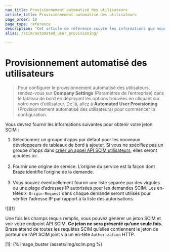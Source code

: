 ```yaml
---
nav_title: Provisionnement automatisé des utilisateurs
article_title: Provisionnement automatisé des utilisateurs
page_order: 10
page_type: reference
description: "Cet article de référence couvre les informations que vous devez fournir pour le provisionnement automatisé des utilisateurs, la façon dont et quand utiliser votre jeton SCIM généré."
alias: /scim/automated_user_provisioning/

---
```


# Provisionnement automatisé des utilisateurs

> Pour configurer le provisionnement automatisé des utilisateurs, rendez-vous sur **Company Settings** (Paramètres de l’entreprise) dans le tableau de bord en déployant les options trouvées en cliquant sur votre nom d’utilisateur. De là, allez à **Automated User Provisioning** (Provisionnement automatisé des utilisateurs) pour commencer la configuration. 

Vous devrez fournir les informations suivantes pour obtenir votre jeton SCIM :
1. Sélectionnez un groupe d’apps par défaut pour les nouveaux développeurs de tableaux de bord à ajouter. Si vous ne spécifiez pas un groupe d’apps dans [créer un appel API SCIM utilisateurs](/docs/post_create_user_account/), elles seront ajoutées ici.<br><br>
2. Fournir une origine de service. L’origine du service est la façon dont Braze identifie l’origine de la demande. <br><br>
3. Vous pouvez éventuellement fournir une liste séparée par des virgules ou une plage d’adresses IP autorisées pour les demandes SCIM. Les en-têtes `X-Origin-Request` dans chaque demande seront utilisés pour vérifier l’adresse IP par rapport à la liste des autorisations. 

![][1]

Une fois les champs requis remplis, vous pouvez générer un jeton SCIM et voir votre endpoint API SCIM. **Ce jeton ne sera présenté qu’une seule fois.** Braze attend de toutes les requêtes SCIM qu’elles contiennent le jeton de porteur de l’API SCIM joint via un en-tête `Authorization` HTTP.

[1]: {% image_buster /assets/img/scim.png %}
